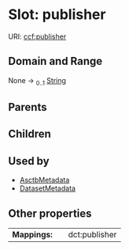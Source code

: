 
# Slot: publisher




URI: [ccf:publisher](http://purl.org/ccf/publisher)


## Domain and Range

None &#8594;  <sub>0..1</sub> [String](types/String.md)

## Parents


## Children


## Used by

 * [AsctbMetadata](AsctbMetadata.md)
 * [DatasetMetadata](DatasetMetadata.md)

## Other properties

|  |  |  |
| --- | --- | --- |
| **Mappings:** | | dct:publisher |

